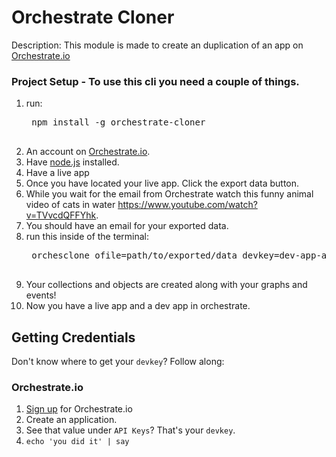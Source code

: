# Orchestrate Cloner

Description: This module is made to create an duplication of an app on [Orchestrate.io][]

### Project Setup - To use this cli you need a couple of things.

1. run:
    <pre>
    npm install -g orchestrate-cloner
    </pre>
2. An account on [Orchestrate.io][].
3. Have [node.js] installed.
4. Have a live app
5. Once you have located your live app. Click the export data button.
6. While you wait for the email from Orchestrate watch this funny animal video of cats in water https://www.youtube.com/watch?v=TVvcdQFFYhk.
7. You should have an email for your exported data.
8. run this inside of the terminal:
    <pre>
    orchesclone ofile=path/to/exported/data devkey=dev-app-api-key
    </pre>
9. Your collections and objects are created along with your graphs and events!
10. Now you have a live app and a dev app in orchestrate.


## Getting Credentials

Don't know where to get your `devkey`? Follow along:

### Orchestrate.io
1. [Sign up](https://dashboard.orchestrate.io/sessions/login) for Orchestrate.io
2. Create an application.
3. See that value under `API Keys`? That's your `devkey`.
4. `echo 'you did it' | say`

[Orchestrate.io]: http://orchestrate.io/
[node.js]: http://nodejs.org/
